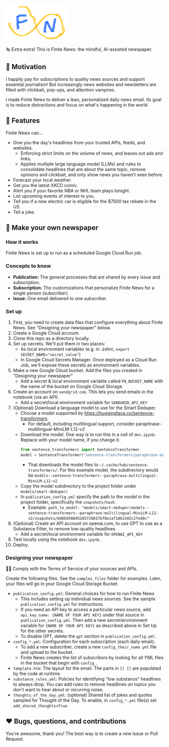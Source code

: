 <img src="assets/fn_logo.jpeg" alt="Finite News Logo">
  
🗞️ Extra extra! This is Finite News: the mindful, AI-assisted newspaper.   
  
## 🤔 Motivation
I happily pay for subscriptions to quality news sources and support essential journalism! But increasingly news websites and newsletters are filled with clickbait, pop-ups, and attention vampires.
  
I made Finite News to deliver a lean, personalized daily news email. Its goal is to reduce distractions and focus on what's happening in the world.
  
## 👀 Features
Finite News can...
 - Give you the day's headlines from your trusted APIs, feeds, and websites.
     - Enforcing strict limits on the volume of news, and leaves out ads and links.
     - Applies multiple large language model (LLMs) and rules to consolidate headlines that are about the same topic, remove opinions and clickbait, and only show news you haven't seen before.
 - Forecast your local weather.
 - Get you the latest XKCD comic.
 - Alert you if your favorite NBA or NHL team plays tonight.
 - List upcoming events of interest to you.
 - Tell you if a new electric car is eligible for the $7500 tax rebate in the US.
 - Tell a joke.
  
## 📰 Make your own newspaper
### How it works
Finite News is set up to run as a scheduled Google Cloud Run job.
  
### Concepts to know
- **Publication:** The general processes that are shared by every issue and subscription.
- **Subscription:** The customizations that personalize Finite News for a single person (subscriber).
- **Issue:** One email delivered to one subscriber.
  
### Set up
1. First, you need to create data files that configure everything about Finite News. See "Designing your newspaper" below.
2. Create a Google Cloud account.
3. Clone this repo as a directory locally.
4. Set up secrets. We'll put them in two places:
    - As local environment variables (e.g. in .zshrc, `export SECRET_NAME="secret_value"`)
    - In Google Cloud Secrets Manager. Once deployed as a Cloud Run Job, we'll expose these secrets as environment variables.
5. Make a new Google Cloud bucket. Add the files you created in "Designing your newspaper"
    - Add a secret & local environment variable called `FN_BUCKET_NAME` with the name of the bucket on Google Cloud Storage.
6. Create an account on `sendgrid.com`. This lets you send emails in the notebook (via an API).
    - Add a secret/local environment variable for `SENDGRID_API_KEY`
7. (Optional) Download a language model to use for the Smart Deduper.
    - Choose a model supported by https://huggingface.co/sentence-transformers
        - For default, including multilingual support, consider paraphrase-multilingual-MiniLM-L12-v2
    - Download the model. One way is to run this in a cell of `dev.ipynb`. Replace with your model name, if you change it.
        ```python
        from sentence_transformers import SentenceTransformer
        model = SentenceTransformer("sentence-transformers/paraphrase-multilingual-MiniLM-L12-v2")
        ```
        - That downloads the model files to `~/.cache/hub/sentence-transformers/`. For this example model, the subdirectory would be `models--sentence-transformers--paraphrase-multilingual-MiniLM-L12-v2`
    - Copy the model subdirectory to the project folder under `models/smart-deduper/`
    - In `publication_config.yml` specify the path to the model in the project folder, specifically the `snapshots/hash`. 
        - Example: `path_to_model: "models/smart-deduper/models--sentence-transformers--paraphrase-multilingual-MiniLM-L12-v2/snapshots/8d6b950845285729817bf8e1af1861502c2fed0c"`
8. (Optional) Create an API account on openai.com, to use GPT to use as a Substance Filter, to remove low-quality headlines
    - Add a secret/local environment variable for `OPENAI_API_KEY`
9. Test locally using the notebook `dev.ipynb`.
11. Deploy.
  
### Designing your newspaper
🚨🚨 Comply with the Terms of Service of your sources and APIs.  
  
Create the following files. See the `samples_files` folder for examples. Later, your files will go in your Google Cloud Storage Bucket.
- `publication_config.yml`: General choices for how to run Finite News
    - This includes setting up individual news sources. See the sample `publication_config.yml` for instructions.
    - If you need an API key to access a particular news source, add `api_key_name: {NAME OF YOUR API KEY}` under that source in `publication_config.yml`. Then add a new secret/environment variable for `{NAME OF YOUR API KEY}` as described above in Set Up for the other secrets.
    - To disable GPT, delete the `gpt` section in `publication_config.yml`.
- `config_*.yml`: Configuration for each subscription (each daily email). 
    - To add a new subscriber, create a new `config_their_name.yml` file and upload to the bucket. 
    - Finite News creates the list of subscribers by looking for all YML files in the bucket that begin with `config_`.
- `template.htm`: The layout for the email. The parts in `[[ ]]` are populated by the code at runtime.
- `substance_rules.yml`: Policies for identifying "low substance" headlines to always drop. You can add rules to remove headlines on topics you don't want to hear about or recurring noise. 
- `thoughts_of_the_day.yml`: (optional) Shared list of jokes and quotes sampled for Thought of the Day. To enable, in `config_*.yml` file(s) set `add_shared_thoughts=True`.
  
## ❤️ Bugs, questions, and contributions
You're awesome, thank you! The best way is to create a new Issue or Pull Request.